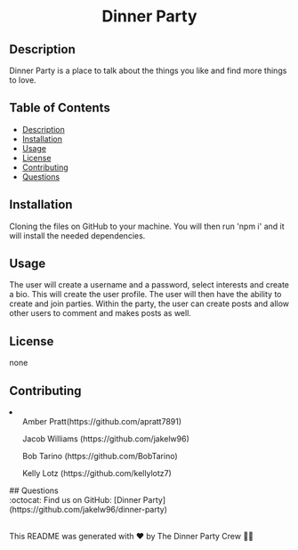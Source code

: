 <h1 align="center">Dinner Party</h1>
  

## Description
Dinner Party is a place to talk about the things you like and find more things to love.
## Table of Contents
- [Description](#description)
- [Installation](#install)
- [Usage](#usage)
- [License](#license)
- [Contributing](#contribution)
- [Questions](#questions)
## Installation
 Cloning the files on GitHub to your machine. You will then run 'npm i' and it will install the needed dependencies.
## Usage
The user will create a username and a password, select interests and create a bio. This will create the user profile. The user will then have the ability to create and join parties. Within the party, the user can create posts and allow other users to comment and makes posts as well.
## License
none
<br />

## Contributing
<li>
<ul>Amber Pratt(https://github.com/apratt7891)</ul>
<ul>Jacob Williams (https://github.com/jakelw96)</ul>
<ul>Bob Tarino (https://github.com/BobTarino)</ul>
<ul>Kelly Lotz (https://github.com/kellylotz7)</ul>
</li>
## Questions

<br />
:octocat: Find us on GitHub: [Dinner Party](https://github.com/jakelw96/dinner-party)<br />
<br />

This README was generated with ❤️ by The Dinner Party Crew 👩‍💻